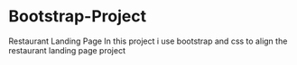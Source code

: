 # Bootstrap-Project
Restaurant Landing Page
In this project i use bootstrap and css to align the restaurant landing page project
